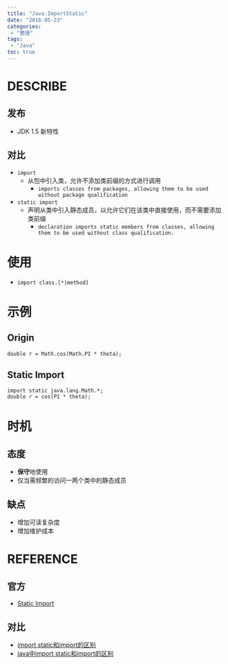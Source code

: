 ```yaml
---
title: "Java.ImportStatic"
date: "2018-05-23"
categories:
 - "整理"
tags:
 - "Java"
toc: true
---
```



# DESCRIBE
## 发布
- JDK 1.5 新特性
## 对比
- `import`
	- 从包中引入类，允许不添加类前缀的方式进行调用
		- `imports classes from packages, allowing them to be used without package qualification`
- `static import`
	- 声明从类中引入静态成员，以允许它们在该类中直接使用，而不需要添加类前缀
		- `declaration imports static members from classes, allowing them to be used without class qualification.`

# 使用
- `import class.[*|method]`

# 示例
## Origin
```
double r = Math.cos(Math.PI * theta);
```

## Static Import
```
import static java.lang.Math.*;
double r = cos(PI * theta);
```

# 时机
## 态度
- **保守**地使用
- 仅当需频繁的访问一两个类中的静态成员

## 缺点
- 增加可读复杂度
- 增加维护成本


# REFERENCE
## 官方
- [Static Import](https://docs.oracle.com/javase/1.5.0/docs/guide/language/static-import.html)

## 对比
- [import static和import的区别](http://blog.sina.com.cn/s/blog_625651900100kwul.html)
- [java中import static和import的区别](https://www.jianshu.com/p/d4468cdd1ef3)
